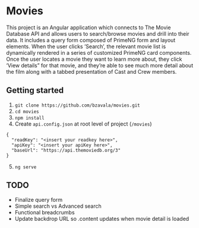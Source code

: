 # Movies

This project is an Angular application which connects to The Movie Database API and allows users to search/browse movies and drill into their data. It includes a query form composed of PrimeNG form and layout elements. When the user clicks ’Search’, the relevant movie list is dynamically rendered in a series of customized PrimeNG card components. Once the user locates a movie they want to learn more about, they click ‘View details” for that movie, and they’re able to see much more detail about the film along with a tabbed presentation of Cast and Crew members.

## Getting started

1. `git clone https://github.com/bzavala/movies.git`
2. `cd movies`
3. `npm install`
4. Create `api.config.json` at root level of project (`/movies`)
```
{
  "readKey": "<insert your readkey here>",
  "apiKey": "<insert your apiKey here>",
  "baseUrl": "https://api.themoviedb.org/3"
}
```
5. `ng serve`


## TODO

- Finalize query form
- Simple search vs Advanced search
- Functional breadcrumbs
- Update backdrop URL so .content updates when movie detail is loaded